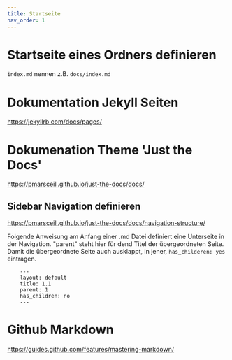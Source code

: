 ```yaml
---
title: Startseite
nav_order: 1
---
```



# Startseite eines Ordners definieren

`index.md` nennen z.B. `docs/index.md`

# Dokumentation Jekyll Seiten

https://jekyllrb.com/docs/pages/

# Dokumenation Theme 'Just the Docs'

https://pmarsceill.github.io/just-the-docs/docs/

## Sidebar Navigation definieren

https://pmarsceill.github.io/just-the-docs/docs/navigation-structure/    

Folgende Anweisung am Anfang einer .md Datei definiert eine Unterseite in der Navigation. "parent" steht hier für dend Titel der übergeordneten Seite. Damit die übergeordnete Seite auch ausklappt, in jener, `has_childeren: yes` eintragen.

        ---
        layout: default
        title: 1.1
        parent: 1
        has_children: no
        ---
    
        
# Github Markdown

https://guides.github.com/features/mastering-markdown/
